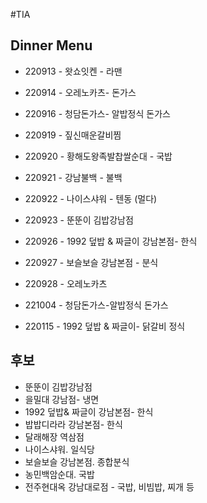 #TIA


## Dinner Menu

- 220913 - 왓쇼잇켄 - 라맨
- 220914 - 오레노카츠- 돈가스
- 220916 - 청담돈가스- 알밥정식 돈가스

- 220919 - 짚신매운갈비찜
- 220920 - 황해도왕족발찹쌀순대 - 국밥
- 220921 - 강남불백 - 불백
- 220922 - 나이스샤워 - 텐동 (멀다)
- 220923 - 뚠뚠이 김밥강남점

- 220926 - 1992 덮밥 & 짜글이 강남본점- 한식
- 220927 - 보슬보슬 강남본점 - 분식
- 220928 - 오레노카츠

- 221004 - 청담돈가스-알밥정식 돈가스
- 220115 - 1992 덮밥 & 짜글이- 닭갈비 정식

## 후보
- 뚠뚠이 김밥강남점
- 을밀대 강남점- 냉면
- 1992 덮밥& 짜글이 강남본점- 한식
- 밥밥디라라 강남본점- 한식
- 달래해장 역삼점
- 나이스샤워. 일식당
- 보슬보슬 강남본점. 종합분식
- 농민백암순대. 국밥
- 전주현대옥 강남대로점 - 국밥, 비빔밥, 찌개 등


